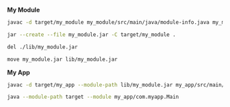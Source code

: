 **My Module**

```bash
javac -d target/my_module my_module/src/main/java/module-info.java my_module/src/main/java/com/mypackage/MyClass.java
```

```bash
jar --create --file my_module.jar -C target/my_module .
```

```bash
del ./lib/my_module.jar
```

```bash
move my_module.jar lib/my_module.jar
```

**My App**

```bash
javac -d target/my_app --module-path lib/my_module.jar my_app/src/main/java/module-info.java my_app/src/main/java/com/myapp/Main.java
```

```bash
java --module-path target --module my_app/com.myapp.Main    
```

